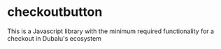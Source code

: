 # checkoutbutton
This is a Javascript library with the minimum required functionality for a checkout in Dubalu's ecosystem
